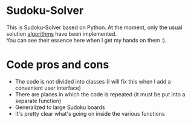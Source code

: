 # Sudoku-Solver
This is Sudoku-Solver based on Python. At the moment, only the usual solution [algorithms](https://bbf.ru/magazine/26/7372/ "Only some of them") have been implemented.  
You can see their essence here when I get my hands on them :).  

# Code pros and cons
* The code is not divided into classes (I will fix this when I add a convenient user interface)
* There are places in which the code is repeated (it must be put into a separate function)
* Generalized to large Sudoku boards
* It's pretty clear what's going on inside the various functions
